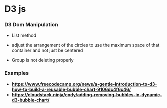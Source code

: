 # D3 js
### D3 Dom Manipulation
 - List method
 - adjust the arrangement of the circles to use the maximum space of that container and not just be centered


 - Group is not deleting properly 


### Examples
 - __https://www.freecodecamp.org/news/a-gentle-introduction-to-d3-how-to-build-a-reusable-bubble-chart-9106dc4f6c46/__
 - __https://cloudstack.ninja/cody/adding-removing-bubbles-in-dynamic-d3-bubble-chart/__

